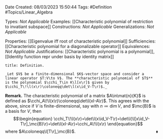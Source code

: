 <div class="topSpace"></div>

Date Created: 08/03/2023 15:50:44
Tags: #Definition #Topics/Linear_Algebra

Types: _Not Applicable_
Examples: [[Characteristic polynomial of restriction to invatiant subspace]]
Constructions: _Not Applicable_
Generalizations: _Not Applicable_

Properties: [[Eigenvalue iff root of characteristic polynomial]]
Sufficiencies: [[Characteristic polynomial for a diagonalizable operator]]
Equivalences: _Not Applicable_
Justifications: [[Characteristic polynomial is a polynomial]], [[Identity function repr under basis by identity matrix]]

``` ad-Definition
title: Definition.

_Let $V$ be a finite-dimensional $K$-vector space and consider a linear operator $T:V\to V$. The **characteristic polynomial of $T$** is the polynomial $\cchi_T\in K\l[x\r]$ given by $\cchi_T\!\l(x\r)\coloneqq\det\l(x\id_V-T\r)$._

```

**Remark.** The characteristic polynomial of a matrix $A\in\mat{n}{K}$ is defined as $\cchi_A\!\l(x\r)\coloneqq\det\l(xI-A\r)$. This agrees with the above, since if $V$ is finite-dimensional, say with $n\coloneqq\dim V$, and $\mc{B}$ is a basis for $V$, then
$$\begin{equation}
    \cchi_T\!\l(x\r)=\det\l(x\id_V-T\r)=\det\l(\l[x\id_V-T\r]_\mc{B}\r)=\det\l(xI-A\r)=\cchi_A\!\l(x\r)
\end{equation}$$
where $A\coloneqq\l[T\r]_\mc{B}$.<span style="float:right;">$\blacklozenge$</span>
